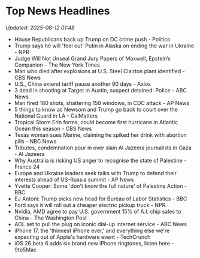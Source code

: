 # Top News Headlines

_Updated: 2025-08-12 01:48_

- House Republicans back up Trump on DC crime push - Politico
- Trump says he will 'feel out' Putin in Alaska on ending the war in Ukraine - NPR
- Judge Will Not Unseal Grand Jury Papers of Maxwell, Epstein’s Companion - The New York Times
- Man who died after explosions at U.S. Steel Clairton plant identified - CBS News
- U.S., China extend tariff pause another 90 days - Axios
- 3 dead in shooting at Target in Austin, suspect detained: Police - ABC News
- Man fired 180 shots, shattering 150 windows, in CDC attack - AP News
- 5 things to know as Newsom and Trump go back to court over the National Guard in LA - CalMatters
- Tropical Storm Erin forms, could become first hurricane in Atlantic Ocean this season - CBS News
- Texas woman sues Marine, claiming he spiked her drink with abortion pills - NBC News
- Tributes, condemnation pour in over slain Al Jazeera journalists in Gaza - Al Jazeera
- Why Australia is risking US anger to recognise the state of Palestine - France 24
- Europe and Ukraine leaders seek talks with Trump to defend their interests ahead of US-Russia summit - AP News
- Yvette Cooper: Some 'don't know the full nature' of Palestine Action - BBC
- EJ Antoni: Trump picks new head for Bureau of Labor Statistics - BBC
- Ford says it will roll out a cheaper electric pickup truck - NPR
- Nvidia, AMD agree to pay U.S. government 15% of A.I. chip sales to China - The Washington Post
- AOL set to pull the plug on iconic dial-up internet service - ABC News
- iPhone 17, the 'thinnest iPhone ever,' and everything else we're expecting out of Apple's hardware event - TechCrunch
- iOS 26 beta 6 adds six brand new iPhone ringtones, listen here - 9to5Mac